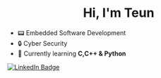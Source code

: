 <h1 align="center">Hi, I'm Teun</h1>

- 📟 Embedded Software Development
- 🔒 Cyber Security
- 🌱 Currently learning **C,C++ & Python**

<a href="https://www.linkedin.com/in/teun-engels-58b285223/" target="_blank">
  <img src="https://img.shields.io/badge/LinkedIn-0077B5?style=for-the-badge&logo=linkedin&logoColor=white" alt="LinkedIn Badge">
</a>


